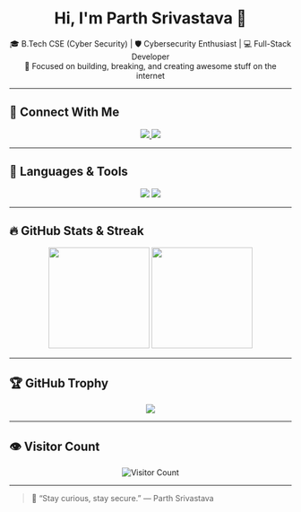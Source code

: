 <h1 align="center"><b>Hi, I'm Parth Srivastava 👋</b></h1>

<p align="center">
  🎓 B.Tech CSE (Cyber Security) | 🛡️ Cybersecurity Enthusiast | 💻 Full-Stack Developer  
  <br>
  🚀 Focused on building, breaking, and creating awesome stuff on the internet
</p>

---

## 🚀 Connect With Me

<p align="center">
  <a href="https://www.linkedin.com/in/parthsrivastava03/" target="_blank">
    <img src="https://img.shields.io/badge/LinkedIn-blue?style=for-the-badge&logo=linkedin&logoColor=white" />
  </a>
  <a href="https://github.com/Paarth1809" target="_blank">
    <img src="https://img.shields.io/badge/GitHub-black?style=for-the-badge&logo=github&logoColor=white" />
  </a>
</p>

---

## 🧰 Languages & Tools

<p align="center">
  <img src="https://skillicons.dev/icons?i=html,css,js,react,nodejs,express,mongodb,python,bash" />
  <img src="https://skillicons.dev/icons?i=nmap,wireshark,linux,vscode,github" />
</p>

---

## 🔥 GitHub Stats & Streak

<p align="center">
  <img src="https://github-readme-stats.vercel.app/api?username=Paarth1809&show_icons=true&theme=tokyonight" height="180" />
  <img src="https://streak-stats.demolab.com?user=Paarth1809&theme=tokyonight&date_format=M%20j%5B%2C%20Y%5D" height="180" />
</p>

---

## 🏆 GitHub Trophy

<p align="center">
  <img src="https://github-profile-trophy.vercel.app/?username=Paarth1809&theme=radical&no-frame=true&row=1&column=7" />
</p>

---

## 👁️ Visitor Count

<p align="center">
  <img src="https://komarev.com/ghpvc/?username=Paarth1809&style=flat-square&color=blue" alt="Visitor Count" />
</p>

---

> 💬 “Stay curious, stay secure.” — Parth Srivastava
